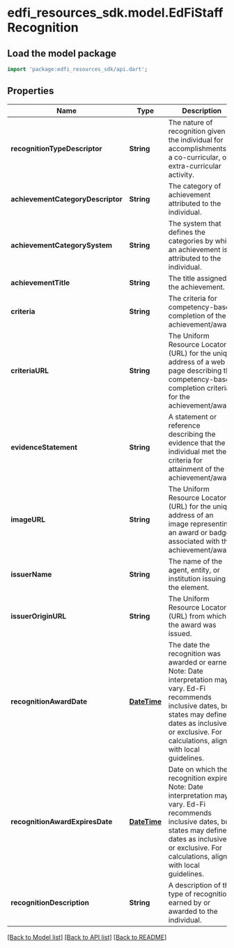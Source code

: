 # edfi_resources_sdk.model.EdFiStaffRecognition

## Load the model package
```dart
import 'package:edfi_resources_sdk/api.dart';
```

## Properties
Name | Type | Description | Notes
------------ | ------------- | ------------- | -------------
**recognitionTypeDescriptor** | **String** | The nature of recognition given to the individual for accomplishments in a co-curricular, or extra-curricular activity. | 
**achievementCategoryDescriptor** | **String** | The category of achievement attributed to the individual. | [optional] 
**achievementCategorySystem** | **String** | The system that defines the categories by which an achievement is attributed to the individual. | [optional] 
**achievementTitle** | **String** | The title assigned to the achievement. | [optional] 
**criteria** | **String** | The criteria for competency-based completion of the achievement/award. | [optional] 
**criteriaURL** | **String** | The Uniform Resource Locator (URL) for the unique address of a web page describing the competency-based completion criteria for the achievement/award. | [optional] 
**evidenceStatement** | **String** | A statement or reference describing the evidence that the individual met the criteria for attainment of the achievement/award. | [optional] 
**imageURL** | **String** | The Uniform Resource Locator (URL) for the unique address of an image representing an award or badge associated with the achievement/award. | [optional] 
**issuerName** | **String** | The name of the agent, entity, or institution issuing the element. | [optional] 
**issuerOriginURL** | **String** | The Uniform Resource Locator (URL) from which the award was issued. | [optional] 
**recognitionAwardDate** | [**DateTime**](DateTime.md) | The date the recognition was awarded or earned.  Note: Date interpretation may vary. Ed-Fi recommends inclusive dates, but states may define dates as inclusive or exclusive. For calculations, align with local guidelines. | [optional] 
**recognitionAwardExpiresDate** | [**DateTime**](DateTime.md) | Date on which the recognition expires.  Note: Date interpretation may vary. Ed-Fi recommends inclusive dates, but states may define dates as inclusive or exclusive. For calculations, align with local guidelines. | [optional] 
**recognitionDescription** | **String** | A description of the type of recognition earned by or awarded to the individual. | [optional] 

[[Back to Model list]](../README.md#documentation-for-models) [[Back to API list]](../README.md#documentation-for-api-endpoints) [[Back to README]](../README.md)


